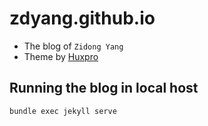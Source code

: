 # zdyang.github.io

- The blog of `Zidong Yang`
- Theme by [Huxpro](https://github.com/Huxpro/huxpro.github.io)

## Running the blog in local host
```bash
bundle exec jekyll serve
```